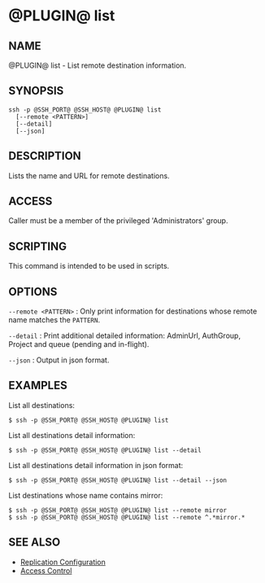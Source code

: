 @PLUGIN@ list
==============

NAME
----

@PLUGIN@ list - List remote destination information.

SYNOPSIS
--------

```console
ssh -p @SSH_PORT@ @SSH_HOST@ @PLUGIN@ list
  [--remote <PATTERN>]
  [--detail]
  [--json]
```

DESCRIPTION
-----------

Lists the name and URL for remote destinations.

ACCESS
------

Caller must be a member of the privileged 'Administrators' group.

SCRIPTING
---------

This command is intended to be used in scripts.

OPTIONS
-------

`--remote <PATTERN>`
: Only print information for destinations whose remote name matches
the `PATTERN`.

`--detail`
: Print additional detailed information: AdminUrl, AuthGroup, Project
and queue (pending and in-flight).

`--json`
: Output in json format.

EXAMPLES
--------

List all destinations:

```console
$ ssh -p @SSH_PORT@ @SSH_HOST@ @PLUGIN@ list
```

List all destinations detail information:

```console
$ ssh -p @SSH_PORT@ @SSH_HOST@ @PLUGIN@ list --detail
```

List all destinations detail information in json format:

```console
$ ssh -p @SSH_PORT@ @SSH_HOST@ @PLUGIN@ list --detail --json
```

List destinations whose name contains mirror:

```console
$ ssh -p @SSH_PORT@ @SSH_HOST@ @PLUGIN@ list --remote mirror
$ ssh -p @SSH_PORT@ @SSH_HOST@ @PLUGIN@ list --remote ^.*mirror.*
```

SEE ALSO
--------

* [Replication Configuration](config.md)
* [Access Control](../../../Documentation/access-control.html)
